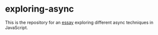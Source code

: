 # exploring-async
This is the repository for an [essay](exploring_async.md) exploring different async techniques in JavaScript.


